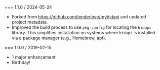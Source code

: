 === 1.1.0 / 2024-05-24

* Forked from https://github.com/tenderlove/myhidapi and updated project metadata.
* Improved the build process to use `pkg-config` for locating the `hidapi` library. This simplifies installation on systems where `hidapi` is installed via a package manager (e.g., Homebrew, apt).

=== 1.0.0 / 2019-02-15

* 1 major enhancement
* Birthday!
